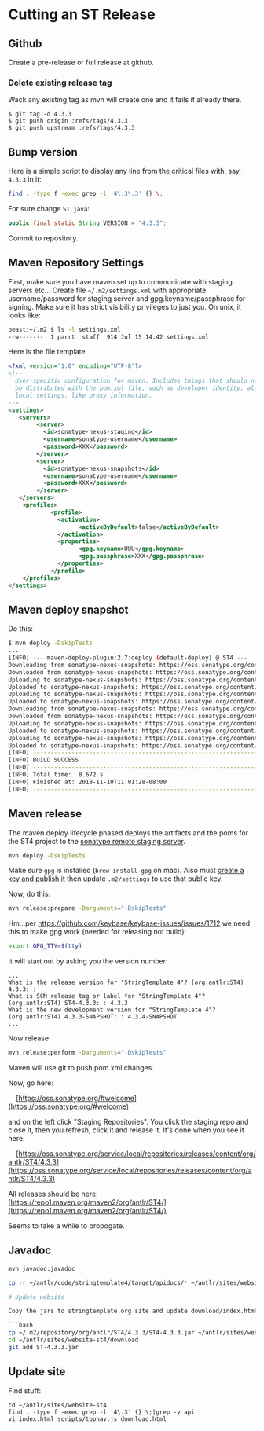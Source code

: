 # Cutting an ST Release

## Github

Create a pre-release or full release at github. 

### Delete existing release tag

Wack any existing tag as mvn will create one and it fails if already there.

```
$ git tag -d 4.3.3
$ git push origin :refs/tags/4.3.3
$ git push upstream :refs/tags/4.3.3
```

## Bump version
 
Here is a simple script to display any line from the critical files with, say, `4.3.3` in it:

```bash
find . -type f -exec grep -l '4\.3\.3' {} \;
```

For sure change `ST.java`:

```java
public final static String VERSION = "4.3.3";
```

Commit to repository.

## Maven Repository Settings

First, make sure you have maven set up to communicate with staging servers etc...  Create file `~/.m2/settings.xml` with appropriate username/password for staging server and gpg.keyname/passphrase for signing. Make sure it has strict visibility privileges to just you. On unix, it looks like:

```bash
beast:~/.m2 $ ls -l settings.xml 
-rw-------  1 parrt  staff  914 Jul 15 14:42 settings.xml
```

Here is the file template

```xml
<?xml version="1.0" encoding="UTF-8"?>
<!--
  User-specific configuration for maven. Includes things that should not
  be distributed with the pom.xml file, such as developer identity, along with
  local settings, like proxy information.
-->
<settings>
   <servers>
        <server>
          <id>sonatype-nexus-staging</id>
          <username>sonatype-username</username>
          <password>XXX</password>
        </server>
        <server>
          <id>sonatype-nexus-snapshots</id>
          <username>sonatype-username</username>
          <password>XXX</password>
        </server>
   </servers>
    <profiles>
            <profile>
              <activation>
                    <activeByDefault>false</activeByDefault>
              </activation>
              <properties>
                    <gpg.keyname>UUU</gpg.keyname>
                    <gpg.passphrase>XXX</gpg.passphrase>
              </properties>
            </profile>
    </profiles>
</settings>
```

## Maven deploy snapshot

Do this:

```bash
$ mvn deploy -DskipTests
...
[INFO] --- maven-deploy-plugin:2.7:deploy (default-deploy) @ ST4 ---
Downloading from sonatype-nexus-snapshots: https://oss.sonatype.org/content/repositories/snapshots/org/antlr/ST4/3.3.2-SNAPSHOT/maven-metadata.xml
Downloaded from sonatype-nexus-snapshots: https://oss.sonatype.org/content/repositories/snapshots/org/antlr/ST4/4.3.2-SNAPSHOT/maven-metadata.xml (756 B at 925 B/s)
Uploading to sonatype-nexus-snapshots: https://oss.sonatype.org/content/repositories/snapshots/org/antlr/ST4/4.3.3-SNAPSHOT/ST4-4.3.2-20181110.190125-4.jar
Uploaded to sonatype-nexus-snapshots: https://oss.sonatype.org/content/repositories/snapshots/org/antlr/ST4/4.3.3SNAPSHOT/ST4-4.3.2-20181110.190125-4.jar (302 kB at 257 kB/s)
Uploading to sonatype-nexus-snapshots: https://oss.sonatype.org/content/repositories/snapshots/org/antlr/ST4/4.3.3-SNAPSHOT/ST4-4.3.2-20181110.190125-4.pom
Uploaded to sonatype-nexus-snapshots: https://oss.sonatype.org/content/repositories/snapshots/org/antlr/ST4/4.3.3SNAPSHOT/ST4-4.3.2-20181110.190125-4.pom (2.6 kB at 4.3.2 kB/s)
Downloading from sonatype-nexus-snapshots: https://oss.sonatype.org/content/repositories/snapshots/org/antlr/ST4/maven-metadata.xml
Downloaded from sonatype-nexus-snapshots: https://oss.sonatype.org/content/repositories/snapshots/org/antlr/ST4/maven-metadata.xml (370 B at 1.7 kB/s)
Uploading to sonatype-nexus-snapshots: https://oss.sonatype.org/content/repositories/snapshots/org/antlr/ST4/4.3.3-SNAPSHOT/maven-metadata.xml
Uploaded to sonatype-nexus-snapshots: https://oss.sonatype.org/content/repositories/snapshots/org/antlr/ST4/4.3.3-SNAPSHOT/maven-metadata.xml (756 B at 1.2 kB/s)
Uploading to sonatype-nexus-snapshots: https://oss.sonatype.org/content/repositories/snapshots/org/antlr/ST4/maven-metadata.xml
Uploaded to sonatype-nexus-snapshots: https://oss.sonatype.org/content/repositories/snapshots/org/antlr/ST4/maven-metadata.xml (370 B at 599 B/s)
[INFO] ------------------------------------------------------------------------
[INFO] BUILD SUCCESS
[INFO] ------------------------------------------------------------------------
[INFO] Total time:  8.672 s
[INFO] Finished at: 2018-11-10T11:01:28-08:00
[INFO] ------------------------------------------------------------------------
```

## Maven release

The maven deploy lifecycle phased deploys the artifacts and the poms for the ST4 project to the [sonatype remote staging server](https://oss.sonatype.org/content/repositories/snapshots/org/antlr/ST4).

```bash
mvn deploy -DskipTests
```

Make sure `gpg` is installed (`brew install gpg` on mac). Also must [create a key and publish it](https://blog.sonatype.com/2010/01/how-to-generate-pgp-signatures-with-maven/) then update `.m2/settings` to use that public key.

Now, do this:

```bash
mvn release:prepare -Darguments="-DskipTests"
```

Hm...per https://github.com/keybase/keybase-issues/issues/1712 we need this to make gpg work (needed for releasing not build):

```bash
export GPG_TTY=$(tty)
```

It will start out by asking you the version number:

```
...
What is the release version for "StringTemplate 4"? (org.antlr:ST4) 4.3.3: : 
What is SCM release tag or label for "StringTemplate 4"? (org.antlr:ST4) ST4-4.3.3: : 4.3.3           
What is the new development version for "StringTemplate 4"? (org.antlr:ST4) 4.3.3-SNAPSHOT: : 4.3.4-SNAPSHOT
...
```

Now release

```bash
mvn release:perform -Darguments="-DskipTests"
```

Maven will use git to push pom.xml changes.

Now, go here:

&nbsp;&nbsp;&nbsp;&nbsp;[https://oss.sonatype.org/#welcome](https://oss.sonatype.org/#welcome)

and on the left click "Staging Repositories". You click the staging repo and close it, then you refresh, click it and release it. It's done when you see it here:

&nbsp;&nbsp;&nbsp;&nbsp;[https://oss.sonatype.org/service/local/repositories/releases/content/org/antlr/ST4/4.3.3](https://oss.sonatype.org/service/local/repositories/releases/content/org/antlr/ST4/4.3.3)

All releases should be here: [https://repo1.maven.org/maven2/org/antlr/ST4/](https://repo1.maven.org/maven2/org/antlr/ST4/).

Seems to take a while to propogate.

## Javadoc

```bash
mvn javadoc:javadoc
```

```bash
cp -r ~/antlr/code/stringtemplate4/target/apidocs/* ~/antlr/sites/website-st4/api```

# Update website

Copy the jars to stringtemplate.org site and update download/index.html

```bash
cp ~/.m2/repository/org/antlr/ST4/4.3.3/ST4-4.3.3.jar ~/antlr/sites/website-st4/download/ST-4.3.3.jar
cd ~/antlr/sites/website-st4/download
git add ST-4.3.3.jar
```

## Update site

Find stuff:

```
cd ~/antlr/sites/website-st4
find . -type f -exec grep -l '4\.3' {} \;|grep -v api
vi index.html scripts/topnav.js download.html 
```

